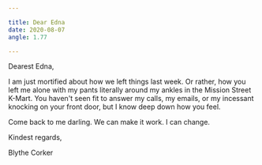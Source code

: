 ```yaml
---

title: Dear Edna
date: 2020-08-07
angle: 1.77

---
```


Dearest Edna,

I am just mortified about how we left things last week. Or rather, how you left me alone with my pants literally around my ankles in the Mission Street K-Mart. You haven't seen fit to answer my calls, my emails, or my incessant knocking on your front door, but I know deep down how you feel.

Come back to me darling. We can make it work. I can change.

Kindest regards,

Blythe Corker
